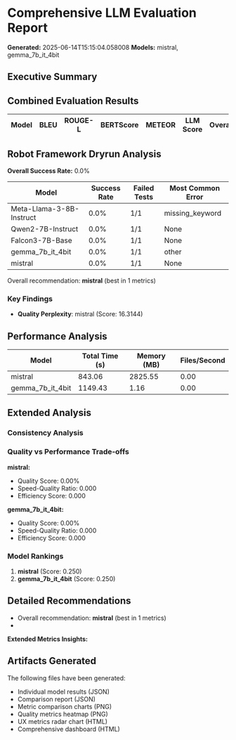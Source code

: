 # Comprehensive LLM Evaluation Report
**Generated:** 2025-06-14T15:15:04.058008
**Models:** mistral, gemma_7b_it_4bit

## Executive Summary

## Combined Evaluation Results

| Model | BLEU | ROUGE-L | BERTScore | METEOR | LLM Score | Overall |
|-------|------|---------|-----------|---------|-----------|---------|

## Robot Framework Dryrun Analysis

**Overall Success Rate:** 0.0%

| Model | Success Rate | Failed Tests | Most Common Error |
|-------|--------------|--------------|-------------------|
| Meta-Llama-3-8B-Instruct | 0.0% | 1/1 | missing_keyword |
| Qwen2-7B-Instruct | 0.0% | 1/1 | None |
| Falcon3-7B-Base | 0.0% | 1/1 | None |
| gemma_7b_it_4bit | 0.0% | 1/1 | other |
| mistral | 0.0% | 1/1 | None |
Overall recommendation: **mistral** (best in 1 metrics)

### Key Findings

- **Quality Perplexity**: mistral (Score: 16.3144)

## Performance Analysis

| Model | Total Time (s) | Memory (MB) | Files/Second |
|-------|----------------|-------------|--------------|
| mistral | 843.06 | 2825.55 | 0.00 |
| gemma_7b_it_4bit | 1149.43 | 1.16 | 0.00 |

## Extended Analysis

### Consistency Analysis

### Quality vs Performance Trade-offs

**mistral:**
- Quality Score: 0.00%
- Speed-Quality Ratio: 0.000
- Efficiency Score: 0.000

**gemma_7b_it_4bit:**
- Quality Score: 0.00%
- Speed-Quality Ratio: 0.000
- Efficiency Score: 0.000

### Model Rankings

1. **mistral** (Score: 0.250)
2. **gemma_7b_it_4bit** (Score: 0.250)

## Detailed Recommendations

- Overall recommendation: **mistral** (best in 1 metrics)
- 
**Extended Metrics Insights:**

## Artifacts Generated

The following files have been generated:
- Individual model results (JSON)
- Comparison report (JSON)
- Metric comparison charts (PNG)
- Quality metrics heatmap (PNG)
- UX metrics radar chart (HTML)
- Comprehensive dashboard (HTML)
